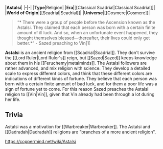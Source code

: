 |**Astalsi**|
|-|-|
|**Type**|Religion|
|**Era**|[[Classical Scadrial\|Classical Scadrial]]|
|**World of Origin**|[[Scadrial\|Scadrial]]|
|**Universe**|[[Cosmere\|Cosmere]]|

>“* There were a group of people before the Ascension known as the Astalsi. They claimed that each person was born with a certain finite amount of ill luck. And so, when an unfortunate event happened, they thought themselves blessed—thereafter, their lives could only get better.*”
\- Sazed preaching to Vin[1]


**Astalsi** is an ancient religion from [[Scadrial\|Scadrial]]. They don't survive the [[Lord Ruler\|Lord Ruler's]] reign, but [[Sazed\|Sazed]] keeps knowledge about them in his [[Feruchemy\|metalminds]].
The Astalsi followers are rather advanced, and mix religion with science. They develop a detailed scale to express different colors, and think that these different colors are indications of different kinds of fortune.
They believe that each person was born with a certain finite amount of bad luck, and for them a poor life was a sign of fortune yet to come. For this reason Sazed preaches the Astalsi religion to [[Vin\|Vin]], given that Vin already had been through a lot during her life.

## Trivia
Astalsi was a motivation for [[Warbreaker\|Warbreaker]].
The Astalsi and [[Dadradah\|Dadradah]] religions are "branches of a more ancient religion".


https://coppermind.net/wiki/Astalsi
